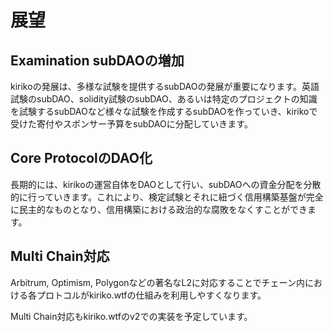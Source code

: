 # 展望

## Examination subDAOの増加

kirikoの発展は、多様な試験を提供するsubDAOの発展が重要になります。英語試験のsubDAO、solidity試験のsubDAO、あるいは特定のプロジェクトの知識を試験するsubDAOなど様々な試験を作成するsubDAOを作っていき、kirikoで受けた寄付やスポンサー予算をsubDAOに分配していきます。

## Core ProtocolのDAO化

長期的には、kirikoの運営自体をDAOとして行い、subDAOへの資金分配を分散的に行っていきます。これにより、検定試験とそれに紐づく信用構築基盤が完全に民主的なものとなり、信用構築における政治的な腐敗をなくすことができます。

## Multi Chain対応

Arbitrum, Optimism, Polygonなどの著名なL2に対応することでチェーン内における各プロトコルがkiriko.wtfの仕組みを利用しやすくなります。

Multi Chain対応もkiriko.wtfのv2での実装を予定しています。
